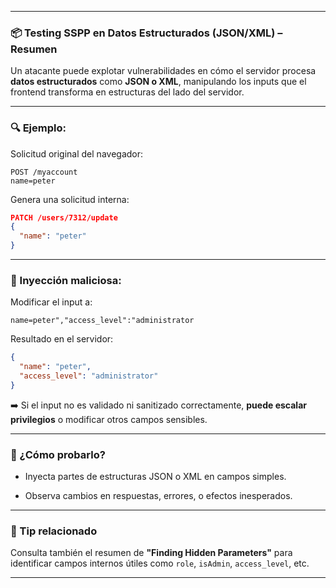 
---

### 📦 Testing SSPP en Datos Estructurados (JSON/XML) – Resumen

Un atacante puede explotar vulnerabilidades en cómo el servidor procesa **datos estructurados** como **JSON o XML**, manipulando los inputs que el frontend transforma en estructuras del lado del servidor.

---

### 🔍 Ejemplo:

Solicitud original del navegador:

```
POST /myaccount
name=peter
```

Genera una solicitud interna:

```json
PATCH /users/7312/update
{
  "name": "peter"
}
```

---

### 💉 Inyección maliciosa:

Modificar el input a:

```
name=peter","access_level":"administrator
```

Resultado en el servidor:

```json
{
  "name": "peter",
  "access_level": "administrator"
}
```

➡️ Si el input no es validado ni sanitizado correctamente, **puede escalar privilegios** o modificar otros campos sensibles.

---

### 🧪 ¿Cómo probarlo?

- Inyecta partes de estructuras JSON o XML en campos simples.
    
- Observa cambios en respuestas, errores, o efectos inesperados.
    

---

### 🔗 Tip relacionado

Consulta también el resumen de **"Finding Hidden Parameters"** para identificar campos internos útiles como `role`, `isAdmin`, `access_level`, etc.

---
